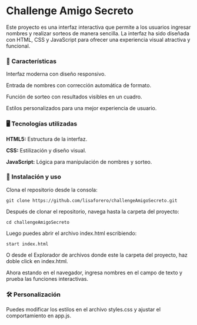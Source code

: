 # Challenge Amigo Secreto

Este proyecto es una interfaz interactiva que permite a los usuarios ingresar nombres y realizar sorteos de manera sencilla. La interfaz ha sido diseñada con HTML, CSS y JavaScript para ofrecer una experiencia visual atractiva y funcional.

### 📌 Características

Interfaz moderna con diseño responsivo.

Entrada de nombres con corrección automática de formato.

Función de sorteo con resultados visibles en un cuadro.

Estilos personalizados para una mejor experiencia de usuario.

### 🖥️ Tecnologías utilizadas

**HTML5:** Estructura de la interfaz.

**CSS:** Estilización y diseño visual.

**JavaScript:** Lógica para manipulación de nombres y sorteo.

### 📜 Instalación y uso

Clona el repositorio desde la consola:

```git clone https://github.com/lisaforero/challengeAmigoSecreto.git```

Después de clonar el repositorio, navega hasta la carpeta del proyecto:

```cd challengeAmigoSecreto```

Luego puedes abrir el archivo index.html escribiendo:

```start index.html```

O desde el Explorador de archivos donde este la carpeta del proyecto, haz doble click en index.html.

Ahora estando en el navegador, ingresa nombres en el campo de texto y prueba las funciones interactivas.

### 🛠 Personalización

Puedes modificar los estilos en el archivo styles.css y ajustar el comportamiento en app.js.
